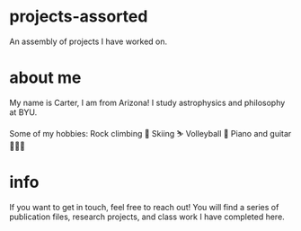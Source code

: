 # projects-assorted
An assembly of projects I have worked on.

# about me
My name is Carter, I am from Arizona! I study astrophysics and philosophy at BYU.

Some of my hobbies:
Rock climbing 🧗
Skiing ⛷️
Volleyball 🏐
Piano and guitar 🎼🎸🎹

# info
If you want to get in touch, feel free to reach out! 
You will find a series of publication files, research projects, and class work I have completed here.
